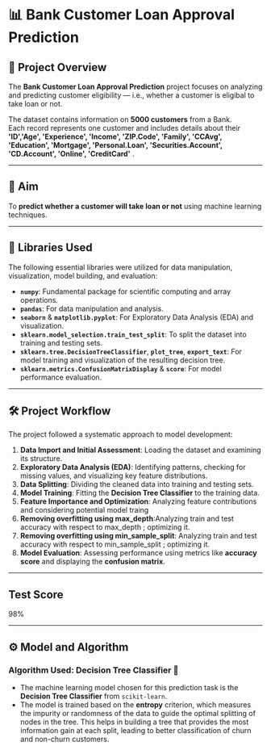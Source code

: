# 📊 Bank Customer Loan Approval Prediction 

## 📘 Project Overview
The **Bank Customer Loan Approval Prediction** project focuses on analyzing and predicting customer eligibility — i.e., whether a customer is eligibal to take loan or  not.

The dataset contains information on **5000 customers** from a Bank.  
Each record represents one customer and includes details about their **'ID','Age', 'Experience', 'Income', 'ZIP.Code', 'Family', 'CCAvg',
       'Education', 'Mortgage', 'Personal.Loan', 'Securities.Account',
       'CD.Account', 'Online', 'CreditCard'** .

---

## 🎯 Aim
To **predict whether a customer will take loan or not** using machine learning techniques.

---

## 🧠 Libraries Used

The following essential libraries were utilized for data manipulation, visualization, model building, and evaluation:

* **`numpy`**: Fundamental package for scientific computing and array operations.
* **`pandas`**: For data manipulation and analysis.
* **`seaborn`** & **`matplotlib.pyplot`**: For Exploratory Data Analysis (EDA) and visualization.
* **`sklearn.model_selection.train_test_split`**: To split the dataset into training and testing sets.
* **`sklearn.tree.DecisionTreeClassifier`**, **`plot_tree`**, **`export_text`**: For model training and visualization of the resulting decision tree.
* **`sklearn.metrics.ConfusionMatrixDisplay`** & **`score`**: For model performance evaluation.

---

## 🛠️ Project Workflow

The project followed a systematic approach to model development:

1.  **Data Import and Initial Assessment**: Loading the dataset and examining its structure.
2.  **Exploratory Data Analysis (EDA)**: Identifying patterns, checking for missing values, and visualizing key feature distributions.
3.  **Data Splitting**: Dividing the cleaned data into training and testing sets.
4.  **Model Training**: Fitting the **Decision Tree Classifier** to the training data.
6.  **Feature Importance and Optimization**: Analyzing feature contributions and considering potential model traing
7.  **Removing overfitting using max_depth**:Analyzing train and test accuracy with respect to max_depth ; optimizing it.
8.  **Removing overfitting using min_sample_split**: Analyzing train and test accuracy with respect to min_sample_split ; optimizing it.
9.  **Model Evaluation**: Assessing performance using metrics like **accuracy score** and displaying the **confusion matrix**.


---
## Test Score
98%

---
## ⚙️ Model and Algorithm

### **Algorithm Used: Decision Tree Classifier** 🌳

* The machine learning model chosen for this prediction task is the **Decision Tree Classifier** from `scikit-learn`.
* The model is trained based on the **entropy** criterion, which measures the impurity or randomness of the data to guide the optimal splitting of nodes in the tree. This helps in building a tree that provides the most information gain at each split, leading to better classification of churn and non-churn customers.
